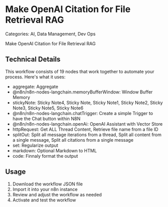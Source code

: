 # Make OpenAI Citation for File Retrieval RAG

Categories: AI, Data Management, Dev Ops

Make OpenAI Citation for File Retrieval RAG

## Technical Details

This workflow consists of 19 nodes that work together to automate your process. Here's what it uses:

- aggregate: Aggregate
- @n8n/n8n-nodes-langchain.memoryBufferWindow: Window Buffer Memory
- stickyNote: Sticky Note4, Sticky Note, Sticky Note1, Sticky Note2, Sticky Note3, Sticky Note5, Sticky Note6
- @n8n/n8n-nodes-langchain.chatTrigger: Create a simple Trigger to have the Chat button within N8N
- @n8n/n8n-nodes-langchain.openAi: OpenAI Assistant with Vector Store
- httpRequest: Get ALL Thread Content, Retrieve file name from a file ID
- splitOut: Split all message iterations from a thread, Split all content from a single message, Split all citations from a single message
- set: Regularize output
- markdown: Optional Markdown to HTML
- code: Finnaly format the output

## Usage

1. Download the workflow JSON file
2. Import it into your n8n instance
3. Review and adjust the workflow as needed
4. Activate and test the workflow


